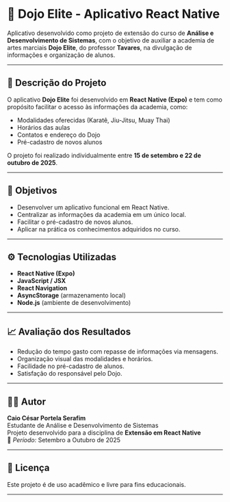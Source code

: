 # 🥋 Dojo Elite - Aplicativo React Native

Aplicativo desenvolvido como projeto de extensão do curso de **Análise e Desenvolvimento de Sistemas**, com o objetivo de auxiliar a academia de artes marciais **Dojo Elite**, do professor **Tavares**, na divulgação de informações e organização de alunos.

---

## 📱 Descrição do Projeto

O aplicativo **Dojo Elite** foi desenvolvido em **React Native (Expo)** e tem como propósito facilitar o acesso às informações da academia, como:

- Modalidades oferecidas (Karatê, Jiu-Jitsu, Muay Thai)
- Horários das aulas
- Contatos e endereço do Dojo
- Pré-cadastro de novos alunos

O projeto foi realizado individualmente entre **15 de setembro e 22 de outubro de 2025**.

---

## 🎯 Objetivos

- Desenvolver um aplicativo funcional em React Native.
- Centralizar as informações da academia em um único local.
- Facilitar o pré-cadastro de novos alunos.
- Aplicar na prática os conhecimentos adquiridos no curso.

---

## ⚙️ Tecnologias Utilizadas

- **React Native (Expo)**
- **JavaScript / JSX**
- **React Navigation**
- **AsyncStorage** (armazenamento local)
- **Node.js** (ambiente de desenvolvimento)

---

## 📈 Avaliação dos Resultados

- Redução do tempo gasto com repasse de informações via mensagens.  
- Organização visual das modalidades e horários.  
- Facilidade no pré-cadastro de alunos.  
- Satisfação do responsável pelo Dojo.  

---

## 👨‍💻 Autor

**Caio César Portela Serafim**  
Estudante de Análise e Desenvolvimento de Sistemas  
Projeto desenvolvido para a disciplina de **Extensão em React Native**  
📅 *Período:* Setembro a Outubro de 2025

---


## 🧾 Licença

Este projeto é de uso acadêmico e livre para fins educacionais.

---
